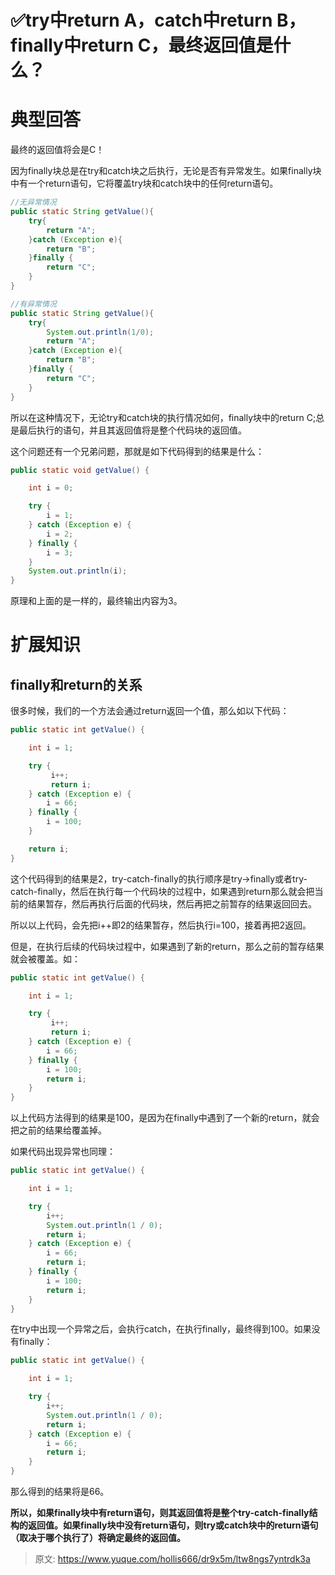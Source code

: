 # ✅try中return A，catch中return B，finally中return C，最终返回值是什么？


# 典型回答

最终的返回值将会是C！

因为finally块总是在try和catch块之后执行，无论是否有异常发生。如果finally块中有一个return语句，它将覆盖try块和catch块中的任何return语句。

```java
//无异常情况
public static String getValue(){
    try{
        return "A";
    }catch (Exception e){
        return "B";
    }finally {
        return "C";
    }
}

//有异常情况
public static String getValue(){
    try{
        System.out.println(1/0);
        return "A";
    }catch (Exception e){
        return "B";
    }finally {
        return "C";
    }
}
```

所以在这种情况下，无论try和catch块的执行情况如何，finally块中的return C;总是最后执行的语句，并且其返回值将是整个代码块的返回值。

这个问题还有一个兄弟问题，那就是如下代码得到的结果是什么：

```java
public static void getValue() {

    int i = 0;

    try {
        i = 1;
    } catch (Exception e) {
        i = 2;
    } finally {
        i = 3;
    }
    System.out.println(i);
}
```

原理和上面的是一样的，最终输出内容为3。


# 扩展知识


## finally和return的关系

很多时候，我们的一个方法会通过return返回一个值，那么如以下代码：

```java
public static int getValue() {

    int i = 1;

    try {
         i++;
         return i;
    } catch (Exception e) {
        i = 66;
    } finally {
        i = 100;
    }

    return i;
}
```

这个代码得到的结果是2，try-catch-finally的执行顺序是try->finally或者try-catch-finally，然后在执行每一个代码块的过程中，如果遇到return那么就会把当前的结果暂存，然后再执行后面的代码块，然后再把之前暂存的结果返回回去。

所以以上代码，会先把i++即2的结果暂存，然后执行i=100，接着再把2返回。

但是，在执行后续的代码块过程中，如果遇到了新的return，那么之前的暂存结果就会被覆盖。如：

```java
public static int getValue() {

    int i = 1;

    try {
         i++;
         return i;
    } catch (Exception e) {
        i = 66;
    } finally {
        i = 100;
        return i;
    }
}
```

以上代码方法得到的结果是100，是因为在finally中遇到了一个新的return，就会把之前的结果给覆盖掉。

如果代码出现异常也同理：

```java
public static int getValue() {

    int i = 1;

    try {
        i++;
        System.out.println(1 / 0);
        return i;
    } catch (Exception e) {
        i = 66;
        return i;
    } finally {
        i = 100;
        return i;
    }
}
```

在try中出现一个异常之后，会执行catch，在执行finally，最终得到100。如果没有finally：

```java
public static int getValue() {

    int i = 1;

    try {
        i++;
        System.out.println(1 / 0);
        return i;
    } catch (Exception e) {
        i = 66;
        return i;
    } 
}
```

那么得到的结果将是66。

**所以，如果finally块中有return语句，则其返回值将是整个try-catch-finally结构的返回值。如果finally块中没有return语句，则try或catch块中的return语句（取决于哪个执行了）将确定最终的返回值。**



> 原文: <https://www.yuque.com/hollis666/dr9x5m/ltw8ngs7yntrdk3a>